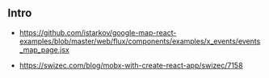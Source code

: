## Intro

* https://github.com/istarkov/google-map-react-examples/blob/master/web/flux/components/examples/x_events/events_map_page.jsx

* https://swizec.com/blog/mobx-with-create-react-app/swizec/7158
